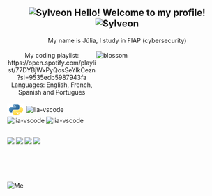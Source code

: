 ## <div align="center"> <img alt="Sylveon" height="50" width="50" src="https://i.pinimg.com/originals/f2/da/33/f2da3389ed71ac27dd05e251442ae80d.gif"> Hello! Welcome to my profile! <img alt="Sylveon" height="50" width="50" src="https://i.pinimg.com/originals/f2/da/33/f2da3389ed71ac27dd05e251442ae80d.gif"> </div>


<div align="center">
  My name is Júlia, I study in FIAP (cybersecurity)
</div>


<div style="display: inline_block"><br>
  <img align="right" alt="blossom" height="300" width="300" src="https://cdn.pixilart.com/photos/large/2d3e99442c4e7e3.gif">
  <img align="left" alt="Me" height="300" width="300" src="https://media.discordapp.net/attachments/1234224186939936900/1423407422097330226/download20251004173243.png?ex=68e032f7&is=68dee177&hm=9a305ce527ed192108b583310f7ab6cf8e9bb4d020ca1a0d31762782adb1264a&=&format=webp&quality=lossless">
</div>

<div align="center">
My coding playlist: https://open.spotify.com/playlist/77DYBjWxPyQosSeYlkCezn?si=9535edb5987943fa
</div>

<div align="center">
Languages: English, French, Spanish and Portugues
</div>


<div style="display: inline_block""><br>
  <img align="center" alt="lia-python" height="30" width="40" src="https://raw.githubusercontent.com/devicons/devicon/master/icons/python/python-original.svg">
  <img align="center" alt="lia-vscode" height="30" width="40" src="https://cdn.jsdelivr.net/gh/devicons/devicon/icons/vscode/vscode-original.svg">
  <img align="center" alt="lia-vscode" height="30" width="40" src="https://cdn.jsdelivr.net/gh/devicons/devicon/icons/linux/linux-original.svg">
  <img align="center" alt="lia-vscode" height="30" width="40"  src="https://user-images.githubusercontent.com/35739995/122654956-2b934900-d125-11eb-94b1-58102216fa9f.png">
</div>


  
  ##
 
<div> 
  <a href="https://instagram.com/wasup.lia" target="_blank"><img src="https://img.shields.io/badge/-Instagram-%23E4405F?style=for-the-badge&logo=instagram&logoColor=white" target="_blank"></a>
 <img src="https://img.shields.io/badge/PlayStation-003791?style=for-the-badge&logo=playstation&logoColor=white">
  <a href = "mailto:julia@mateini.com"><img src="https://img.shields.io/badge/-Gmail-%23333?style=for-the-badge&logo=gmail&logoColor=white" target="_blank"></a>
  <a href = "https://steamcommunity.com/profiles/76561199166654805/" target="blank"><img src="https://img.shields.io/badge/Steam-000000?style=for-the-badge&logo=steam&logoColor=white"
</div>
